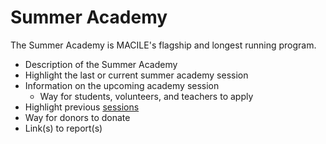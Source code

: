 
# Summer Academy


The Summer Academy is MACILE's flagship and longest running program. 

* Description of the Summer Academy
* Highlight the last or current summer academy session
* Information on the upcoming academy session 
    * Way for students, volunteers, and teachers to apply
* Highlight previous [sessions](summer-academy-sessions)
* Way for donors to donate
* Link(s) to report(s)

